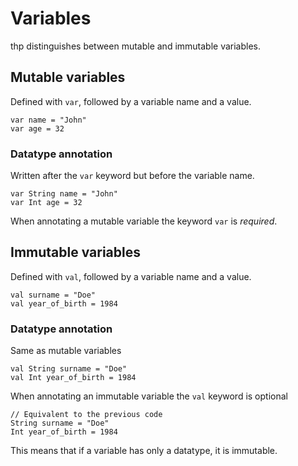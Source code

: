 # Variables

thp distinguishes between mutable and immutable variables.

## Mutable variables

Defined with `var`, followed by a variable name and a value.

```thp
var name = "John"
var age = 32
```

### Datatype annotation

Written after the `var` keyword but before the variable name.

```thp
var String name = "John"
var Int age = 32
```

When annotating a mutable variable the keyword `var` is _required_.


## Immutable variables

Defined with `val`, followed by a variable name and a value.

```thp
val surname = "Doe"
val year_of_birth = 1984
```

### Datatype annotation

Same as mutable variables

```thp
val String surname = "Doe"
val Int year_of_birth = 1984
```

When annotating an immutable variable the `val` keyword is optional

```thp
// Equivalent to the previous code
String surname = "Doe"
Int year_of_birth = 1984
```

This means that if a variable has only a datatype, it is immutable.





